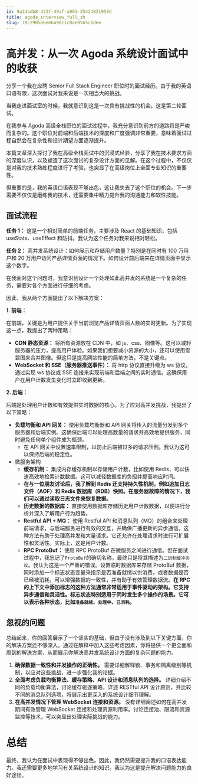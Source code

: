 ```yaml
---
id: 9a34adb8-d22f-49af-a901-25424821959d
title: agoda_interview_full_zh
slug: 78c290566e66a98c1c8ae0565c1d6e
---
```

# 高并发：从一次 Agoda 系统设计面试中的收获

分享一个我在应聘 Senior Full Stack Engineer 职位时的面试经历。由于我的英语口语有限，这次面试对我来说是一次相当大的挑战。

当我走进面试室的时候，我就意识到这是一次具有挑战性的机会。这是第二轮面试。

在我参与 Agoda 高级全栈职位的面试过程中，我充分意识到前方的道路将是严峻而复杂的。这个职位对前端和后端技术的深度和广度强调非常重要，意味着面试过程自然会在复杂性和设计期望方面逐渐提升。

本篇文章深入探讨了我在高级全栈面试中的沉浸式经验，分享了我在技术要求方面的深度认识，以及塑造了这次面试的复杂设计方面的见解。在这个过程中，不仅仅是对我的技术熟练程度进行了考验，也突显了在高级岗位上全面专业知识的重要性。

但重要的是，我的英语口语表现不够出色，这让我失去了这个职位的机会。下一步需要不仅仅是磨练我的技术，还需要集中精力提升我的沟通能力和软性技能。

## 面试流程

**任务 1：** 这是一个相对简单的前端任务，主要涉及 React 的基础知识，包括 useState、useEffect 和防抖。我认为这个任务对我来说相对轻松。

**任务 2：** 高并发系统设计：如何展示和存储用户数量？特别是在同时有 100 万用户和 20 万用户访问产品详情页面的情况下。如何设计前后端来在详情页面中显示这个数字。

在我面对这个问题时，我意识到设计一个处理如此高并发的系统是一个复杂的任务，需要对各个方面进行仔细的考虑。

因此，我从两个方面提出了以下解决方案：

**1. 前端：**

在前端，关键是为用户提供关于当前浏览产品详情页面人数的实时更新。为了实现这一点，我提出了两种策略：

- **CDN 静态资源：** 将所有资源放在 CDN 中，如 js、css、图像等。这可以减轻服务器的压力，提高用户体验。如果我们想要减小资源的大小，还可以使用雪碧图来合并图像。但这只是提高网站性能的简单方法，不是关键点。
- **WebSocket 和 SSE（服务器推送事件）：** 将 http 协议直接升级为 ws 协议。通过实现 ws 协议或 SSE 连接来实现前端和后端之间的实时通信。这确保用户在用户计数发生变化时立即收到更新。

**2. 后端：**

后端是处理用户计数和有效提供实时数据的核心。为了应对高并发挑战，我提出了以下策略：

- **负载均衡和 API 网关：** 使用负载均衡器和 API 网关将传入的流量分发到多个服务器和后端实例。这确保后端可以处理高数量的请求并高效地提供服务，同时避免任何单个组件成为瓶颈。
  - 在 API 网关中设置速率限制，以防止后端被过多的请求压倒。我认为这可以保持后端的稳定性。
- 微服务架构
  - **缓存机制：** 集成内存缓存机制以存储用户计数，比如使用 Redis，可以快速高效地检索计数数据。这可以减轻数据库的负担并提高响应时间。
  - **在与一位朋友讨论后，我了解到 Redis 还支持持久性机制，例如追加日志文件（AOF）和 Redis 数据库（RDB）快照。在服务器故障的情况下，我们可以通过读取日志文件来恢复数据。**
  - **历史数据的数据库：** 直接使用数据库存储历史用户计数数据，以便进行分析并深入了解用户行为趋势。
  - **Restful API + MQ：** 使用 Restful API 和消息队列（MQ）的组合来处理前端请求，与后端服务进行有效的交互，并确保广播更新的异步通信。这种方法有助于处理高并发和大量请求。它还允许在处理请求时进行可扩展性和灵活性。实际上，这是用户计数。
  - **RPC ProtoBuf：** 使用 RPC ProtoBuf 在微服务之间进行通信。但在面试过程中，我忘记了`ProtoBuf`的确切名称，最终只是将其描述为`二进制缓冲协议`。我认为这是一个严重的错误。设置临时数据库来存储 ProtoBuf 数据，同时添加一个标志状态变量来指示是否准备就绪以供消费，或者数据是否已经被消耗，可以增强数据的一致性，并有助于有效管理数据流。**在 RPC 的上下文中添加标志的这种方法通常非常适用于事件驱动的架构。它支持异步通信和灵活性。标志状态特别适用于同时发生多个操作的场景。它可以表示各种状态，比如`准备就绪`、`处理中`、`已消耗`。**

## 忽视的问题

总结起来，你的回答展示了一个坚实的基础，但由于没有涉及到以下关键方面，你的解决方案还不够深入。通过在解释中加入这些考虑因素，你将提供一个更全面和周到的解决方案，从而展示你解决高并发系统设计方面的复杂问题的能力。

1. **确保数据一致性和并发操作的正确性。** 需要详细解释锁、事务和隔离级别等机制，以应对这些挑战，进一步强化我的论据。
2. **全面考虑负载均衡算法、缓存策略、API 设计和消息队列的选择。** 详细介绍不同的负载均衡算法，讨论缓存驱逐策略，详述 RESTful API 设计原则，并比较不同的消息队列选项，将展示出更深入的系统设计细节理解。
3. **在高并发情况下管理 WebSocket 连接和资源。** 没有详细阐述如何在高并发期间有效管理 WebSocket 连接和处理资源利用率。讨论连接池、限流和资源监控等技术，可以突显出处理实际挑战的能力。

# 总结

最终，我认为在面试中表现得不够出色。因此，我仍然需要提升我的口语表达能力。我还需要更多地学习有关系统设计的知识。我认为这是提升解决问题能力的良好途径。
